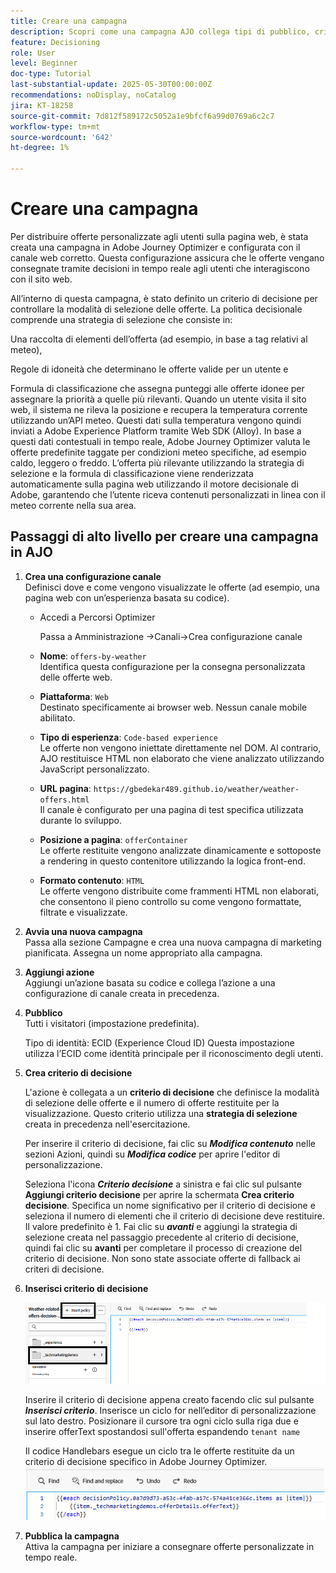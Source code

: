 ```yaml
---
title: Creare una campagna
description: Scopri come una campagna AJO collega tipi di pubblico, criteri decisionali e canali per distribuire offerte personalizzate al momento giusto tra i punti di contatto dei clienti.
feature: Decisioning
role: User
level: Beginner
doc-type: Tutorial
last-substantial-update: 2025-05-30T00:00:00Z
recommendations: noDisplay, noCatalog
jira: KT-18258
source-git-commit: 7d812f589172c5052a1e9bfcf6a99d0769a6c2c7
workflow-type: tm+mt
source-wordcount: '642'
ht-degree: 1%

---
```


# Creare una campagna

Per distribuire offerte personalizzate agli utenti sulla pagina web, è stata creata una campagna in Adobe Journey Optimizer e configurata con il canale web corretto. Questa configurazione assicura che le offerte vengano consegnate tramite decisioni in tempo reale agli utenti che interagiscono con il sito web.

All’interno di questa campagna, è stato definito un criterio di decisione per controllare la modalità di selezione delle offerte. La politica decisionale comprende una strategia di selezione che consiste in:

Una raccolta di elementi dell’offerta (ad esempio, in base a tag relativi al meteo),

Regole di idoneità che determinano le offerte valide per un utente e

Formula di classificazione che assegna punteggi alle offerte idonee per assegnare la priorità a quelle più rilevanti.
Quando un utente visita il sito web, il sistema ne rileva la posizione e recupera la temperatura corrente utilizzando un’API meteo. Questi dati sulla temperatura vengono quindi inviati a Adobe Experience Platform tramite Web SDK (Alloy). In base a questi dati contestuali in tempo reale, Adobe Journey Optimizer valuta le offerte predefinite taggate per condizioni meteo specifiche, ad esempio caldo, leggero o freddo. L’offerta più rilevante utilizzando la strategia di selezione e la formula di classificazione viene renderizzata automaticamente sulla pagina web utilizzando il motore decisionale di Adobe, garantendo che l’utente riceva contenuti personalizzati in linea con il meteo corrente nella sua area.


## Passaggi di alto livello per creare una campagna in AJO

1. **Crea una configurazione canale**\
   Definisci dove e come vengono visualizzate le offerte (ad esempio, una pagina web con un’esperienza basata su codice).
   - Accedi a Percorsi Optimizer

     Passa a Amministrazione ->Canali->Crea configurazione canale
   - **Nome**: `offers-by-weather`\
     Identifica questa configurazione per la consegna personalizzata delle offerte web.

   - **Piattaforma**: `Web`\
     Destinato specificamente ai browser web. Nessun canale mobile abilitato.

   - **Tipo di esperienza**: `Code-based experience`\
     Le offerte non vengono iniettate direttamente nel DOM. Al contrario, AJO restituisce HTML non elaborato che viene analizzato utilizzando JavaScript personalizzato.

   - **URL pagina**: `https://gbedekar489.github.io/weather/weather-offers.html`\
     Il canale è configurato per una pagina di test specifica utilizzata durante lo sviluppo.

   - **Posizione a pagina**: `offerContainer`\
     Le offerte restituite vengono analizzate dinamicamente e sottoposte a rendering in questo contenitore utilizzando la logica front-end.

   - **Formato contenuto**: `HTML`\
     Le offerte vengono distribuite come frammenti HTML non elaborati, che consentono il pieno controllo su come vengono formattate, filtrate e visualizzate.


2. **Avvia una nuova campagna**\
   Passa alla sezione Campagne e crea una nuova campagna di marketing pianificata. Assegna un nome appropriato alla campagna.

3. **Aggiungi azione**\
   Aggiungi un’azione basata su codice e collega l’azione a una configurazione di canale creata in precedenza.



4. **Pubblico**\
   Tutti i visitatori (impostazione predefinita).

   Tipo di identità: ECID (Experience Cloud ID)
Questa impostazione utilizza l’ECID come identità principale per il riconoscimento degli utenti.


5. **Crea criterio di decisione**

   L&#39;azione è collegata a un **criterio di decisione** che definisce la modalità di selezione delle offerte e il numero di offerte restituite per la visualizzazione. Questo criterio utilizza una **strategia di selezione** creata in precedenza nell&#39;esercitazione.

   Per inserire il criterio di decisione, fai clic su **_Modifica contenuto_** nelle sezioni Azioni, quindi su **_Modifica codice_** per aprire l&#39;editor di personalizzazione.

   Seleziona l&#39;icona _&#x200B;**Criterio decisione**&#x200B;_ a sinistra e fai clic sul pulsante **Aggiungi criterio decisione** per aprire la schermata **Crea criterio decisione**. Specifica un nome significativo per il criterio di decisione e seleziona il numero di elementi che il criterio di decisione deve restituire. Il valore predefinito è 1.
Fai clic su **_avanti_** e aggiungi la strategia di selezione creata nel passaggio precedente al criterio di decisione, quindi fai clic su **avanti** per completare il processo di creazione del criterio di decisione. Non sono state associate offerte di fallback ai criteri di decisione.



6. **Inserisci criterio di decisione**

   ![editor di personalizzazione](assets/personalization-editor.png)

   Inserire il criterio di decisione appena creato facendo clic sul pulsante _&#x200B;**Inserisci criterio**&#x200B;_. Inserisce un ciclo for nell’editor di personalizzazione sul lato destro.
Posizionare il cursore tra ogni ciclo sulla riga due e inserire offerText spostandosi sull&#39;offerta espandendo `tenant name`

   Il codice Handlebars esegue un ciclo tra le offerte restituite da un criterio di decisione specifico in Adobe Journey Optimizer.
   ![handle-bar](assets/handlebar-code.png)

7. **Pubblica la campagna**\
   Attiva la campagna per iniziare a consegnare offerte personalizzate in tempo reale.


